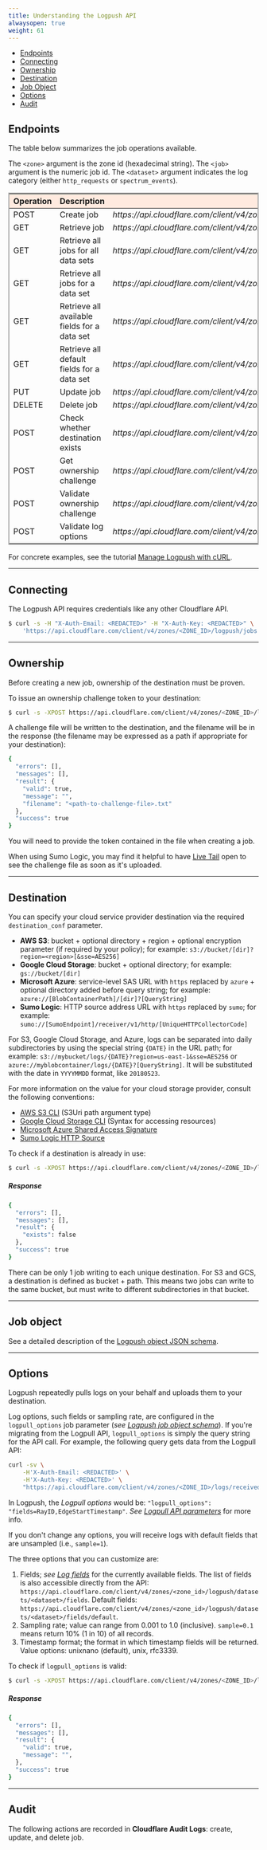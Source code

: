 ```yaml
---
title: Understanding the Logpush API
alwaysopen: true
weight: 61
---
```


- [Endpoints](#endpoints)
- [Connecting](#connecting)
- [Ownership](#ownership)
- [Destination](#destination)
- [Job Object](#job-object)
- [Options](#options)
- [Audit](#audit)

<a id="endpoints" style="color: inherit">

## Endpoints
</a>

The table below summarizes the job operations available. 

The `<zone>` argument is the zone id (hexadecimal string). The `<job>` argument is the numeric job id. The `<dataset>` argument indicates the log category (either `http_requests` or `spectrum_events`).

<table style="border: solid 2px darkgrey; width:100%;">
    <thead style="background:#ffeadf;">
        <tr>
            <th>
                Operation
            </th>
            <th>
                Description
            </th>
            <th>
                URL
            </th>
        </tr>
    </thead>
    <tbody>
        <tr>
            <td>POST</td>
            <td>Create job</td>
            <td><em>https://api.cloudflare.com/client/v4/zones/&lt;zone_id&gt;/logpush/jobs</em></td>
        </tr>
        <tr>
            <td>GET</td>
            <td>Retrieve job</td>
            <td><em>https://api.cloudflare.com/client/v4/zones/&lt;zone_id&gt;/logpush/jobs/&lt;job&gt;</em></td>
        </tr>
        <tr>
            <td>GET</td>
            <td>Retrieve all jobs for all data sets</td>
            <td><em>https://api.cloudflare.com/client/v4/zones/&lt;zone_id&gt;/logpush/jobs</em></td>
        </tr>
        <tr>
            <td>GET</td>
            <td>Retrieve all jobs for a data set </td>
            <td><em>https://api.cloudflare.com/client/v4/zones/&lt;zone_id&gt;/logpush/datasets/&lt;dataset&gt;/jobs</em></td>
        </tr>
        <tr>
            <td>GET</td>
            <td>Retrieve all available fields for a data set </td>
            <td><em>https://api.cloudflare.com/client/v4/zones/&lt;zone_id&gt;/logpush/datasets/&lt;dataset&gt;/fields</em></td>
        </tr>
        <tr>
            <td>GET</td>
            <td>Retrieve all default fields for a data set </td>
            <td><em>https://api.cloudflare.com/client/v4/zones/&lt;zone_id&gt;/logpush/datasets/&lt;dataset&gt;/fields/default</em></td>
        </tr>
        <tr>    
            <td>PUT</td>
            <td>Update job</td>
            <td><em>https://api.cloudflare.com/client/v4/zones/&lt;zone_id&gt;/logpush/jobs/&lt;job&gt;</em></td>
        </tr>
        <tr>
            <td>DELETE</td>
            <td>Delete job</td>
            <td><em>https://api.cloudflare.com/client/v4/zones/&lt;zone_id&gt;/logpush/jobs/&lt;job&gt;</em></td>
        </tr>
        <tr>
            <td>POST</td>
            <td>Check whether destination exists</td>
            <td><em>https://api.cloudflare.com/client/v4/zones/&lt;zone_id&gt;/logpush/validate/destination/exists</em></td>
        </tr>
        <tr>
            <td>POST</td>
            <td>Get ownership challenge</td>
            <td><em>https://api.cloudflare.com/client/v4/zones/&lt;zone_id&gt;/logpush/ownership</em></td>
        </tr>
        <tr>
            <td>POST</td>
            <td>Validate ownership challenge</td>
            <td><em>https://api.cloudflare.com/client/v4/zones/&lt;zone_id&gt;/logpush/ownership/validate</em></td>
        </tr>
        <tr>
            <td>POST</td>
            <td>Validate log options</td>
            <td><em>https://api.cloudflare.com/client/v4/zones/&lt;zone_id&gt;/logpush/validate/origin</em></td>
        </tr>
	</tbody>
</table>

For concrete examples, see the tutorial [Manage Logpush with cURL](/logs/tutorials/tutorial-logpush-curl/).

-------

<a id="connecting" style="color: inherit">

## Connecting
</a>

The Logpush API requires credentials like any other Cloudflare API.

```bash
$ curl -s -H "X-Auth-Email: <REDACTED>" -H "X-Auth-Key: <REDACTED>" \
    'https://api.cloudflare.com/client/v4/zones/<ZONE_ID>/logpush/jobs'
```

-------

<a id="ownership" style="color: inherit">

## Ownership
</a>

Before creating a new job, ownership of the destination must be proven.

To issue an ownership challenge token to your destination:

```bash
$ curl -s -XPOST https://api.cloudflare.com/client/v4/zones/<ZONE_ID>/logpush/ownership -d '{"destination_conf":"s3://<BUCKET_PATH>?region=us-west-2"}' | jq .
```

A challenge file will be written to the destination, and the filename will be in the response (the filename may be expressed as a path if appropriate for your destination):

```bash
{
  "errors": [],
  "messages": [],
  "result": {
    "valid": true,
    "message": "",
    "filename": "<path-to-challenge-file>.txt"
  },
  "success": true
}
```

You will need to provide the token contained in the file when creating a job.

<Notice type="note">

When using Sumo Logic, you may find it helpful to have [Live Tail](https://help.sumologic.com/05Search/Live-Tail/About-Live-Tail) open to see the challenge file as soon as it's uploaded.
</Notice>

-------

<a id="destination" style="color: inherit">

## Destination
</a>

You can specify your cloud service provider destination via the required `destination_conf` parameter.

* **AWS S3**: bucket + optional directory + region + optional encryption parameter (if required by your policy); for example: `s3://bucket/[dir]?region=<region>[&sse=AES256]`
* **Google Cloud Storage**: bucket + optional directory; for example: `gs://bucket/[dir]`
* **Microsoft Azure**: service-level SAS URL with `https` replaced by `azure` + optional directory added before query string; for example: `azure://[BlobContainerPath]/[dir]?[QueryString]`
* **Sumo Logic**: HTTP source address URL with `https` replaced by `sumo`; for example: `sumo://[SumoEndpoint]/receiver/v1/http/[UniqueHTTPCollectorCode]`

For S3, Google Cloud Storage, and Azure, logs can be separated into daily subdirectories by using the special string `{DATE}` in the URL path; for example: `s3://mybucket/logs/{DATE}?region=us-east-1&sse=AES256` or `azure://myblobcontainer/logs/{DATE}?[QueryString]`. It will be substituted with the date in `YYYYMMDD` format, like `20180523`.

For more information on the value for your cloud storage provider, consult the following conventions:

* [AWS S3 CLI](https://docs.aws.amazon.com/cli/latest/reference/s3/index.html) (S3Uri path argument type)
* [Google Cloud Storage CLI](https://cloud.google.com/storage/docs/gsutil) (Syntax for accessing resources)
* [Microsoft Azure Shared Access Signature](https://docs.microsoft.com/en-us/azure/storage/common/storage-sas-overview)
* [Sumo Logic HTTP Source](https://help.sumologic.com/03Send-Data/Sources/02Sources-for-Hosted-Collectors/HTTP-Source)

To check if a destination is already in use:

```bash
$ curl -s -XPOST https://api.cloudflare.com/client/v4/zones/<ZONE_ID>/logpush/validate/destination/exists -d '{"destination_conf":"s3://foo"}' | jq .
```

##### Response

```bash
{
  "errors": [],
  "messages": [],
  "result": {
    "exists": false
  },
  "success": true
}
```

There can be only 1 job writing to each unique destination. For S3 and GCS, a destination is defined as bucket + path. This means two jobs can write to the same bucket, but must write to different subdirectories in that bucket.

-------

<a id="job-object" style="color: inherit">

## Job object
</a>

<Notice type="info">

See a detailed description of the [Logpush object JSON schema](/logs/logpush/logpush-configuration-api/job-json-schema/).
</Notice>

-------

<a id="options" style="color: inherit">

## Options
</a>

Logpush repeatedly pulls logs on your behalf and uploads them to your destination. 

Log options, such fields or sampling rate, are configured in the `logpull_options` job parameter (*see [Logpush job object schema](/logs/logpush/logpush-configuration-api/job-json-schema/)*). If you're migrating from the Logpull API, `logpull_options` is simply the query  string for the API call. For example, the following query gets data from the Logpull API:

```bash
curl -sv \
    -H'X-Auth-Email: <REDACTED>' \
    -H'X-Auth-Key: <REDACTED>' \
    "https://api.cloudflare.com/client/v4/zones/<ZONE_ID>/logs/received?start=2018-08-02T10:00:00Z&end=2018-08-02T10:01:00Z&fields=RayID,EdgeStartTimestamp"
```

In Logpush, the *Logpull options* would be: `"logpull_options": "fields=RayID,EdgeStartTimestamp"`. *See [Logpull API parameters](/logs/logpull-api/requesting-logs/#parameters)* for more info. 

If you don't change any options, you will receive logs with default fields that are unsampled (i.e., `sample=1`).

The three options that you can customize are:

1. Fields; *see [Log fields](/logs/log-fields/)* for the currently available fields. The list of fields is also accessible directly from the API: `https://api.cloudflare.com/client/v4/zones/<zone_id>/logpush/datasets/<dataset>/fields`. Default fields: `https://api.cloudflare.com/client/v4/zones/<zone_id>/logpush/datasets/<dataset>/fields/default`.
2. Sampling rate; value can range from 0.001 to 1.0 (inclusive). `sample=0.1` means return 10% (1 in 10) of all records.
3. Timestamp format; the format in which timestamp fields will be returned. Value options: unixnano (default), unix, rfc3339.

To check if `logpull_options` is valid:

```bash
$ curl -s -XPOST https://api.cloudflare.com/client/v4/zones/<ZONE_ID>/logpush/validate/origin -d '{"logpull_options":"fields=RayID,ClientIP,EdgeStartTimestamp&timestamps=rfc3339","dataset": "http_requests"}' | jq .
```

##### Response

```bash
{
  "errors": [],
  "messages": [],
  "result": {
    "valid": true,
    "message": "",
  },
  "success": true
}
```

-------

<a id="audit" style="color: inherit">

## Audit
</a>

The following actions are recorded in **Cloudflare Audit Logs**: create, update, and delete job.
